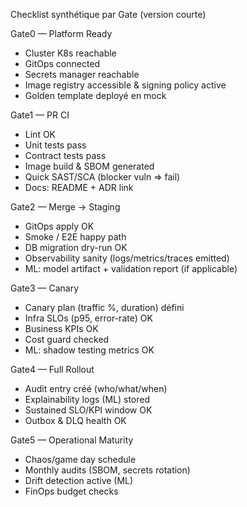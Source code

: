 Checklist synthétique par Gate (version courte)

Gate0 — Platform Ready
- Cluster K8s reachable
- GitOps connected
- Secrets manager reachable
- Image registry accessible & signing policy active
- Golden template deployé en mock

Gate1 — PR CI
- Lint OK
- Unit tests pass
- Contract tests pass
- Image build & SBOM generated
- Quick SAST/SCA (blocker vuln => fail)
- Docs: README + ADR link

Gate2 — Merge → Staging
- GitOps apply OK
- Smoke / E2E happy path
- DB migration dry-run OK
- Observability sanity (logs/metrics/traces emitted)
- ML: model artifact + validation report (if applicable)

Gate3 — Canary
- Canary plan (traffic %, duration) défini
- Infra SLOs (p95, error-rate) OK
- Business KPIs OK
- Cost guard checked
- ML: shadow testing metrics OK

Gate4 — Full Rollout
- Audit entry créé (who/what/when)
- Explainability logs (ML) stored
- Sustained SLO/KPI window OK
- Outbox & DLQ health OK

Gate5 — Operational Maturity
- Chaos/game day schedule
- Monthly audits (SBOM, secrets rotation)
- Drift detection active (ML)
- FinOps budget checks
